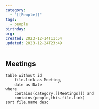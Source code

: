 ```yaml
---
category:
  - "[[People]]"
tags:
  - people
birthday: 
org: 
created: 2023-12-14T11:54
updated: 2023-12-24T23:49
---
```

## Meetings

```dataview
table without id
	file.link as Meeting,
	date as Date
where
	contains(category,[[Meetings]]) and
	contains(people,this.file.link)
sort file.name desc
```